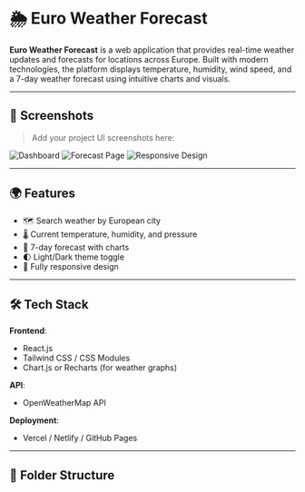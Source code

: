 # 🌦️ Euro Weather Forecast

**Euro Weather Forecast** is a web application that provides real-time weather updates and forecasts for locations across Europe. Built with modern technologies, the platform displays temperature, humidity, wind speed, and a 7-day weather forecast using intuitive charts and visuals.

---

## 📸 Screenshots

> Add your project UI screenshots here:

![Dashboard](images/dashboard.png)
![Forecast Page](images/forecast-page.png)
![Responsive Design](images/responsive.gif)

---

## 🌍 Features

- 🗺️ Search weather by European city
- 🌡️ Current temperature, humidity, and pressure
- 📅 7-day forecast with charts
- 🌓 Light/Dark theme toggle
- 📱 Fully responsive design

---

## 🛠️ Tech Stack

**Frontend**:
- React.js
- Tailwind CSS / CSS Modules
- Chart.js or Recharts (for weather graphs)

**API**:
- OpenWeatherMap API

**Deployment**:
- Vercel / Netlify / GitHub Pages

---

## 📂 Folder Structure
